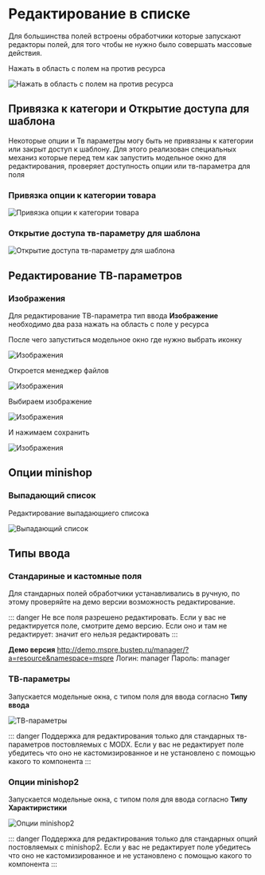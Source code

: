 # Редактирование в списке

Для большинства полей встроены обработчики которые запускают редакторы полей, для того чтобы не нужно было совершать массовые действия.

Нажать в область с полем на против ресурса

![Нажать в область с полем на против ресурса](https://file.modx.pro/files/4/0/6/406d8e3d02910f5f1d4894a78d5d3a9d.png)

## Привязка к категори и Открытие доступа для шаблона

Некоторые опции и Тв параметры могу быть не привязаны к категории или закрыт доступ к шаблону.
Для этого реализован специальных механиз которые перед тем как запустить модельное окно для редактирования, проверяет
доступность опции или тв-параметра для поля

### Привязка опции к категории товара

![Привязка опции к категории товара](https://file.modx.pro/files/5/0/a/50a847a5f2c8772ba62d17d0d616f3ca.png)

### Открытие доступа тв-параметру для шаблона

![Открытие доступа тв-параметру для шаблона](https://file.modx.pro/files/b/2/2/b22356e55357248604dc88a56eae8181.png)

## Редактирование ТВ-параметров

### Изображения

Для редактирование ТВ-параметра тип ввода **Изображение** необходимо два раза нажать на область с поле у ресурса

После чего запуститься модельное окно где нужно выбрать иконку

![Изображения](https://file.modx.pro/files/c/7/f/c7ffeb8db9a83f8e812cd23c1a4b96d9.png)

Откроется менеджер файлов

![Изображения](https://file.modx.pro/files/8/7/a/87a523add8d4914ec3697857a020026b.png)

Выбираем изображение

![Изображения](https://file.modx.pro/files/a/c/9/ac9b34fdce5d22108372e03aaed65d52.png)

И нажимаем сохранить

![Изображения](https://file.modx.pro/files/0/5/2/052be935f304bf8a2858784bc26ef006.png)

## Опции minishop

### Выпадающий список

Редактирование выпадающиего списока

![Выпадающий список](https://file.modx.pro/files/0/f/d/0fd97d7b623ce9cd2b206f36ab46b6df.png)

## Типы ввода

### Стандариные и кастомные поля

Для стандарных полей обработчики устанавливались в ручную, по этому проверяйте на демо версии возможность редактирование.

::: danger
Не все поля разрешено редактировать. Если у вас не редактируется поле, смотрите демо версию. Если оно и там не редактирует: значит его нельзя редактировать
:::

**Демо версия**
<http://demo.mspre.bustep.ru/manager/?a=resource&namespace=mspre>
Логин: manager
Пароль: manager

### ТВ-параметры

Запускается модельные окна, с типом поля для ввода согласно **Типу ввода**

![ТВ-параметры](https://file.modx.pro/files/7/3/c/73cbd6ee3bb6e444489cba32f352b1ff.png)

::: danger
Поддержка для редактирования только для стандарных тв-параметров постовляемых с MODX. Если у вас не редактирует поле убедитесь что оно не кастомизированное и не установлено с помощью какого то компонента
:::

### Опции minishop2

Запускается модельные окна, с типом поля для ввода согласно **Типу Характиристики**

![Опции minishop2](https://file.modx.pro/files/7/3/c/73cbd6ee3bb6e444489cba32f352b1ff.png)

::: danger
Поддержка для редактирования только для стандарных опций постовляемых с minishop2. Если у вас не редактирует поле убедитесь что оно не кастомизированное и не установлено с помощью какого то компонента
:::
